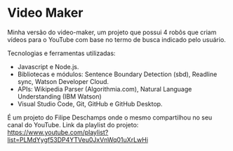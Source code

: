 # Video Maker

Minha versão do video-maker, um projeto que possui 4 robôs que criam vídeos para o YouTube com base no termo de busca indicado pelo usuário.

Tecnologias e ferramentas utilizadas:

- Javascript e Node.js.
- Bibliotecas e módulos: Sentence Boundary Detection (sbd), Readline sync, Watson Developer Cloud.
- APIs: Wikipedia Parser (Algorithmia.com), Natural Language Understanding (IBM Watson)
- Visual Studio Code, Git, GitHub e GitHub Desktop.

É um projeto do Filipe Deschamps onde o mesmo compartilhou no seu canal do YouTube. Link da playlist do projeto: https://www.youtube.com/playlist?list=PLMdYygf53DP4YTVeu0JxVnWq01uXrLwHi
